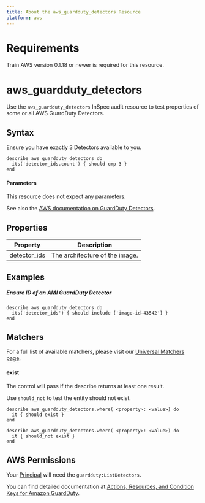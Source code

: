 ```yaml
---
title: About the aws_guardduty_detectors Resource
platform: aws
---
```


# Requirements

Train AWS version 0.1.18 or newer is required for this resource.

# aws\_guardduty\_detectors

Use the `aws_guardduty_detectors` InSpec audit resource to test properties of some or all AWS GuardDuty Detectors.

## Syntax

 Ensure you have exactly 3 Detectors available to you.

    describe aws_guardduty_detectors do
      its('detector_ids.count') { should cmp 3 }
    end
    
    
#### Parameters

This resource does not expect any parameters.

See also the [AWS documentation on GuardDuty Detectors](https://docs.aws.amazon.com/guardduty/latest/ug/what-is-guardduty.html).

## Properties

|Property                 | Description|
| ---                     | --- |
|detector_ids             | The architecture of the image. |

## Examples

##### Ensure ID of an AMI GuardDuty Detector
    describe aws_guardduty_detectors do
      its('detector_ids') { should include ['image-id-43542'] }
    end

## Matchers

For a full list of available matchers, please visit our [Universal Matchers page](https://www.inspec.io/docs/reference/matchers/). 

#### exist

The control will pass if the describe returns at least one result.

Use `should_not` to test the entity should not exist.

    describe aws_guardduty_detectors.where( <property>: <value>) do
      it { should exist }
    end
      
    describe aws_guardduty_detectors.where( <property>: <value>) do
      it { should_not exist }
    end
    
## AWS Permissions

Your [Principal](https://docs.aws.amazon.com/IAM/latest/UserGuide/intro-structure.html#intro-structure-principal) will need the `guardduty:ListDetectors`.

You can find detailed documentation at [Actions, Resources, and Condition Keys for Amazon GuardDuty](https://docs.aws.amazon.com/guardduty/latest/ug/what-is-guardduty.html).  